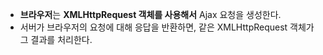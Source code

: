 
- **브라우저**는 **XMLHttpRequest 객체를 사용해서** Ajax 요청을 생성한다. 
- 서버가 브라우저의 요청에 대해 응답을 반환하면, 같은 XMLHttpRequest 객체가 그 결과를 처리한다.

